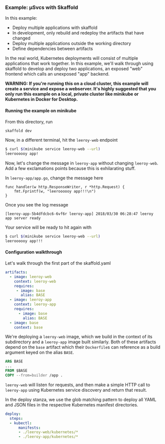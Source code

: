 ### Example: µSvcs with Skaffold

In this example:

* Deploy multiple applications with skaffold
* In development, only rebuild and redeploy the artifacts that have changed
* Deploy multiple applications outside the working directory
* Define dependencies between artifacts

In the real world, Kubernetes deployments will consist of multiple applications that work together.
In this example, we'll walk through using skaffold to develop and deploy two applications, an exposed "web" frontend which calls an unexposed "app" backend.

**WARNING: If you're running this on a cloud cluster, this example will create a service and expose a webserver.
It's highly suggested that you only run this example on a local, private cluster like minikube or Kubernetes in Docker for Desktop.**

#### Running the example on minikube

From this directory, run

```bash
skaffold dev
```

Now, in a different terminal, hit the `leeroy-web` endpoint

```bash
$ curl $(minikube service leeroy-web --url)
leeroooooy app!
```

Now, let's change the message in `leeroy-app` without changing `leeroy-web`.
Add a few exclamations points because this is exhilarating stuff.

In `leeroy-app/app.go`, change the message here

```golang
func handler(w http.ResponseWriter, r *http.Request) {
	fmt.Fprintf(w, "leeroooooy app!!!\n")
}
```

Once you see the log message

```
[leeroy-app-5b4dfdcbc6-6vf6r leeroy-app] 2018/03/30 06:28:47 leeroy app server ready
```

Your service will be ready to hit again with

```bash
$ curl $(minikube service leeroy-web --url)
leeroooooy app!!!
```

#### Configuration walkthrough

Let's walk through the first part of the skaffold.yaml

```yaml
artifacts:
  - image: leeroy-web
    context: leeroy-web
    requires:
     - image: base
       alias: BASE
  - image: leeroy-app
    context: leeroy-app
    requires:
      - image: base
        alias: BASE
  - image: base
    context: base
```

We're deploying a `leeroy-web` image, which we build in the context of its subdirectory and a `leeroy-app` image built similarly. Both of these artifacts depend on the `base` artifact which their `Dockerfile`s can reference as a build argument keyed on the alias `BASE`.

```dockerfile
ARG BASE
...
FROM $BASE
COPY --from=builder /app .
```
`leeroy-web` will listen for requests, and then make a simple HTTP call to `leeroy-app` using Kubernetes service discovery and return that result.

In the deploy stanza, we use the glob matching pattern to deploy all YAML and JSON files in the respective Kubernetes manifest directories.

```yaml
deploy:
  steps:
  - kubectl:
      manifests:
      - ./leeroy-web/kubernetes/*
      - ./leeroy-app/kubernetes/*
```

